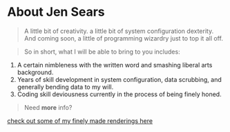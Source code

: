 # About Jen Sears


> A little bit of creativity. a little bit of system configuration dexterity. And coming soon, a little of programming wizardry just to top it all off.


> So in short, what I will be able to bring to you includes:

1. A certain nimbleness with the written word and smashing liberal arts background.
1. Years of skill development in system configuration, data scrubbing, and generally bending data to my will.
1. Coding skill deviousness currently in the process of being finely honed.


> Need **more** info?


[check out some of my finely made renderings here](http://www.jenssweetworksamples.com)

